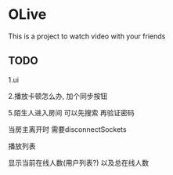 # OLive

This is a project to watch video with your friends

## TODO

1.ui

2.播放卡顿怎么办, 加个同步按钮

5.陌生人进入房间 可以先搜索 再验证密码

当房主离开时 需要disconnectSockets

播放列表

显示当前在线人数(用户列表?) 以及总在线人数
